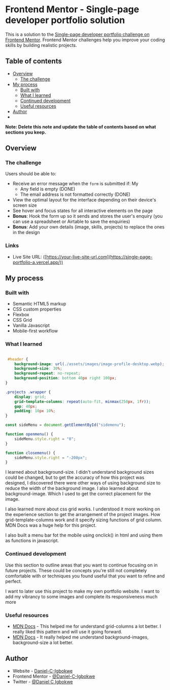 # Frontend Mentor - Single-page developer portfolio solution

This is a solution to the [Single-page developer portfolio challenge on Frontend Mentor](https://www.frontendmentor.io/challenges/singlepage-developer-portfolio-bBVj2ZPi-x). Frontend Mentor challenges help you improve your coding skills by building realistic projects. 

## Table of contents

- [Overview](#overview)
  - [The challenge](#the-challenge)
- [My process](#my-process)
  - [Built with](#built-with)
  - [What I learned](#what-i-learned)
  - [Continued development](#continued-development)
  - [Useful resources](#useful-resources)
- [Author](#Daniel-C-Igbokwe)
- 

**Note: Delete this note and update the table of contents based on what sections you keep.**

## Overview

### The challenge

Users should be able to:

- Receive an error message when the `form` is submitted if: My 
  - Any field is empty                           (DONE)
  - The email address is not formatted correctly  (DONE)
- View the optimal layout for the interface depending on their device's screen size
- See hover and focus states for all interactive elements on the page
- **Bonus**: Hook the form up so it sends and stores the user's enquiry (you can use a spreadsheet or Airtable to save the enquiries)
- **Bonus**: Add your own details (image, skills, projects) to replace the ones in the design


### Links

- Live Site URL: ([https://your-live-site-url.com](https://single-page-portfolio-a.vercel.app/))

## My process

### Built with

- Semantic HTML5 markup
- CSS custom properties
- Flexbox
- CSS Grid
- Vanilla Javascript
- Mobile-first workflow


### What I learned


```css I'm proud of

 #header {
    background-image: url(./assets/images/image-profile-desktop.webp);
    background-size: 30%;
    background-repeat: no-repeat;
    background-position: bottom 40px right 100px;
}

.projects .wrapper {
    display: grid;
    grid-template-columns: repeat(auto-fit, minmax(250px, 1fr));
    gap: 40px;
    padding: 10px 10%;
}
```
```js
const sideMenu = document.getElementById("sidemenu");

function openmenu() {
    sideMenu.style.right = "0";
}

function closemenu() {
    sideMenu.style.right = "-200px";
}
```

I learned about background-size. I didn't understand background sizes could be changed, but to get the accuracy of how this project was designed, I discovered there were other ways of using background size to reduce the width of the background image.
I also learned about background-image. Which I used to get the correct placement for the image.

I also learned more about css grid works. I understood it more working on the experience section to get the arrangement of the project images. How grid-template-columns work and it specify sizing functions of grid column. MDN Docs was a huge help for this project.

I also built a menu bar fot the mobile using onclick() in html and using them as functions in javascript.




### Continued development

Use this section to outline areas that you want to continue focusing on in future projects. These could be concepts you're still not completely comfortable with or techniques you found useful that you want to refine and perfect.

I want to later use this project to make my own portfolio website. I want to add my vibrancy to some images and complete its responsiveness much more

### Useful resources

- [MDN Docs](https://developer.mozilla.org/en-US/docs/Web/CSS/grid-template-columns) - This helped me for understand grid-columns a lot better. I really liked this pattern and will use it going forward.
- [MDN Docs](https://developer.mozilla.org/en-US/docs/Web/CSS/background-image) - It really helped me understand background-images, background-size a lot better.


## Author

- Website - [Daniel-C-Igbokwe](https://www.your-site.com)
- Frontend Mentor - [@Daniel-C-Igbokwe](https://www.frontendmentor.io/home)
- Twitter - [@Daniel C Igbokwe](https://x.com/DanielIgbokwe20)



